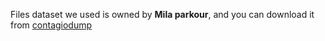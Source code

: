 Files dataset we used is owned by **Mila parkour**, and you can download it from [contagiodump](http://contagiodump.blogspot.com/2013/03/16800-clean-and-11960-malicious-files.html)
